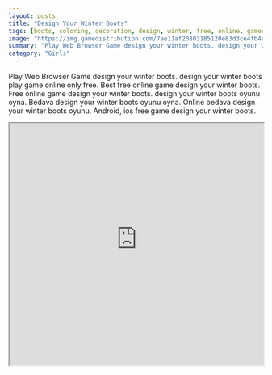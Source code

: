 ```yaml
---
layout: posts
title: "Design Your Winter Boots"
tags: [boots, coloring, decoration, design, winter, free, online, games, oyna, game, free, games, play, play, games]
image: "https://img.gamedistribution.com/7ae11af20803185120e83d3ce4fb4ed7.jpg"
summary: "Play Web Browser Game design your winter boots. design your winter boots play game online only free. Best free online game design your winter boots. Free online game design your winter boots. design your winter boots oyunu oyna. Bedava design your winter boots oyunu oyna. Online bedava design your winter boots oyunu. Android, ios free game design your winter boots."
category: "Girls"
---
```


Play Web Browser Game design your winter boots. design your winter boots play game online only free. Best free online game design your winter boots. Free online game design your winter boots. design your winter boots oyunu oyna. Bedava design your winter boots oyunu oyna. Online bedava design your winter boots oyunu. Android, ios free game design your winter boots.

<iframe width="100%" height="480px;" src="https://flash.gamedistribution.com?game=7ae11af20803185120e83d3ce4fb4ed7"></iframe>